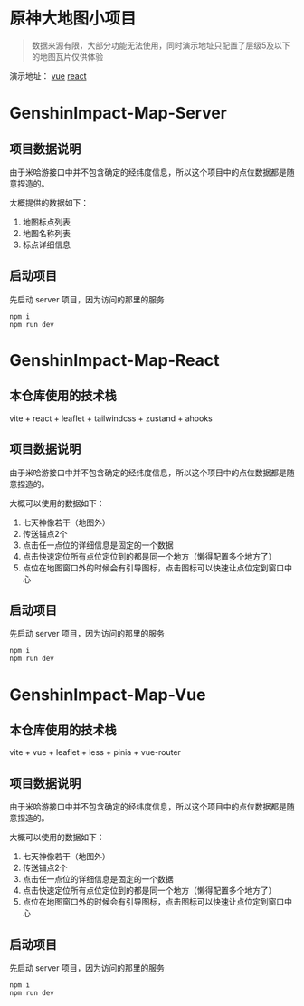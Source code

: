 # 原神大地图小项目

> 数据来源有限，大部分功能无法使用，同时演示地址只配置了层级5及以下的地图瓦片仅供体验

演示地址：
[vue](http://genshin.impact.map.vue.shaoyahu.com.cn/)
[react](http://genshin.impact.map.react.shaoyahu.com.cn/)


# GenshinImpact-Map-Server

## 项目数据说明

由于米哈游接口中并不包含确定的经纬度信息，所以这个项目中的点位数据都是随意捏造的。

大概提供的数据如下：
1. 地图标点列表
2. 地图名称列表
3. 标点详细信息

## 启动项目

先启动 server 项目，因为访问的那里的服务

```
npm i
npm run dev
```

# GenshinImpact-Map-React

## 本仓库使用的技术栈

vite + react + leaflet + tailwindcss + zustand + ahooks

## 项目数据说明

由于米哈游接口中并不包含确定的经纬度信息，所以这个项目中的点位数据都是随意捏造的。

大概可以使用的数据如下：
1. 七天神像若干（地图外）
2. 传送锚点2个
3. 点击任一点位的详细信息是固定的一个数据
4. 点击快速定位所有点位定位到的都是同一个地方（懒得配置多个地方了）
5. 点位在地图窗口外的时候会有引导图标，点击图标可以快速让点位定到窗口中心

## 启动项目

先启动 server 项目，因为访问的那里的服务

```
npm i
npm run dev
```

# GenshinImpact-Map-Vue

## 本仓库使用的技术栈

vite + vue + leaflet + less + pinia + vue-router

## 项目数据说明

由于米哈游接口中并不包含确定的经纬度信息，所以这个项目中的点位数据都是随意捏造的。

大概可以使用的数据如下：
1. 七天神像若干（地图外）
2. 传送锚点2个
3. 点击任一点位的详细信息是固定的一个数据
4. 点击快速定位所有点位定位到的都是同一个地方（懒得配置多个地方了）
5. 点位在地图窗口外的时候会有引导图标，点击图标可以快速让点位定到窗口中心

## 启动项目

先启动 server 项目，因为访问的那里的服务

```
npm i
npm run dev
```
